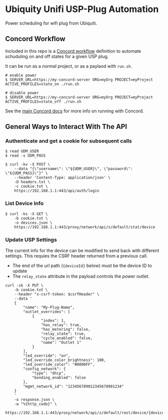 # Ubiquity Unifi USP-Plug Automation

Power scheduling for wifi plug from Ubiquiti.

## Concord Workflow

Included in this repo is a [Concord workflow](https://github.com/walmartlabs/concord)
definition to automate schuduling on and off states for a given USP plug.

It can be run as a normal project, or as a paylaod with `run.sh`.

```text
# enable power
$ SERVER_URL=https://my-concord-server ORG=myOrg PROJECT=myProject ACTIVE_PROFILES=state_on ./run.sh

# disable power
$ SERVER_URL=https://my-concord-server ORG=myOrg PROJECT=myProject ACTIVE_PROFILES=state_off ./run.sh
```

See the [main Concord docs](https://concord.walmartlabs.com/docs/getting-started/index.html)
for more info on running with Concord.

## General Ways to Interact With The API

### Authenticate and get a cookie for subsequent calls

```text
$ read UDM_USER
$ read -s UDM_PASS

$ curl -kv -X POST \
    --data "{\"username\": \"${UDM_USER}\", \"password\": \"${UDM_PASS}\"}" \
    --header 'Content-Type: application/json' \
    -D headers.txt \
    -c cookie.txt \
    https://192.168.1.1:443/api/auth/login
```

### List Device Info

```text
$ curl -ks -X GET \
    -b cookie.txt \
    -o devices.json \
    https://192.168.1.1:443/proxy/network/api/s/default/stat/device
```

### Update USP Settings

The current info for the device can be modified to send back with different
settings. This requies the CSRF header returned from a previous call.

- The end of the url path (`{deviceId}` below) must be the device ID to update
- The `relay_state` attribute in the payload controls the power outlet.

```text
curl -sk -X PUT \
    -b cookie.txt \
    --header "x-csrf-token: $csrfHeader" \
    --data '
    {
        "name": "My-Plug-Name",
        "outlet_overrides": [
            {
                "index": 1,
                "has_relay": true,
                "has_metering": false,
                "relay_state": true,
                "cycle_enabled": false,
                "name": "Outlet 1"
            }
        ],
        "led_override": "on",
        "led_override_color_brightness": 100,
        "led_override_color": "#0000FF",
        "config_network": {
            "type": "dhcp",
            "bonding_enabled": false
        },
        "mgmt_network_id": "123456789012345678901234"
    }
    '
    -o response.json \
    -w "%{http_code}" \
    https://192.168.1.1:443/proxy/network/api/s/default/rest/device/{deviceId}
```
